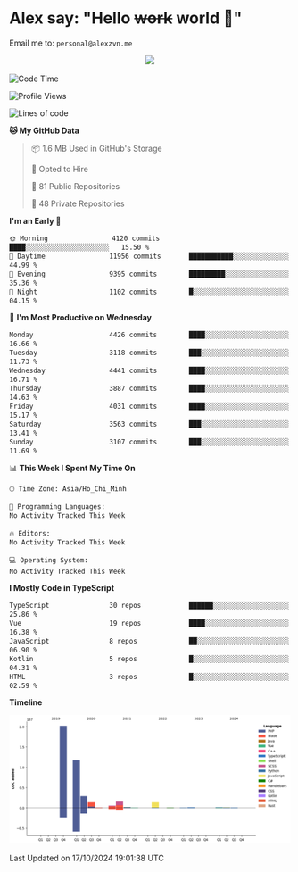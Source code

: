 # Alex say: "Hello ~~work~~ world 🐾"
Email me to: `personal@alexzvn.me`


<p align=center>
  <a href="https://skillicons.dev">
    <img src="https://skillicons.dev/icons?i=ts,js,php,nodejs,bun,vue,nuxt,react,svelte,tauri,laravel,rust,mongodb,docker,electron,redis,rabbitmq,tailwind,git,cloudflare,elysia,mysql,nginx,rollupjs,sentry,ubuntu,yarn,html,css,vite" />
  </a>
</p>

<!--START_SECTION:waka-->
![Code Time](http://img.shields.io/badge/Code%20Time-1%2C066%20hrs%2055%20mins-blue)

![Profile Views](http://img.shields.io/badge/Profile%20Views-0-blue)

![Lines of code](https://img.shields.io/badge/From%20Hello%20World%20I%27ve%20Written-40.6%20million%20lines%20of%20code-blue)

**🐱 My GitHub Data** 

> 📦 1.6 MB Used in GitHub's Storage 
 > 
> 💼 Opted to Hire
 > 
> 📜 81 Public Repositories 
 > 
> 🔑 48 Private Repositories 
 > 
**I'm an Early 🐤** 

```text
🌞 Morning                4120 commits        ████░░░░░░░░░░░░░░░░░░░░░   15.50 % 
🌆 Daytime                11956 commits       ███████████░░░░░░░░░░░░░░   44.99 % 
🌃 Evening                9395 commits        █████████░░░░░░░░░░░░░░░░   35.36 % 
🌙 Night                  1102 commits        █░░░░░░░░░░░░░░░░░░░░░░░░   04.15 % 
```
📅 **I'm Most Productive on Wednesday** 

```text
Monday                   4426 commits        ████░░░░░░░░░░░░░░░░░░░░░   16.66 % 
Tuesday                  3118 commits        ███░░░░░░░░░░░░░░░░░░░░░░   11.73 % 
Wednesday                4441 commits        ████░░░░░░░░░░░░░░░░░░░░░   16.71 % 
Thursday                 3887 commits        ████░░░░░░░░░░░░░░░░░░░░░   14.63 % 
Friday                   4031 commits        ████░░░░░░░░░░░░░░░░░░░░░   15.17 % 
Saturday                 3563 commits        ███░░░░░░░░░░░░░░░░░░░░░░   13.41 % 
Sunday                   3107 commits        ███░░░░░░░░░░░░░░░░░░░░░░   11.69 % 
```


📊 **This Week I Spent My Time On** 

```text
🕑︎ Time Zone: Asia/Ho_Chi_Minh

💬 Programming Languages: 
No Activity Tracked This Week

🔥 Editors: 
No Activity Tracked This Week

💻 Operating System: 
No Activity Tracked This Week
```

**I Mostly Code in TypeScript** 

```text
TypeScript               30 repos            ██████░░░░░░░░░░░░░░░░░░░   25.86 % 
Vue                      19 repos            ████░░░░░░░░░░░░░░░░░░░░░   16.38 % 
JavaScript               8 repos             ██░░░░░░░░░░░░░░░░░░░░░░░   06.90 % 
Kotlin                   5 repos             █░░░░░░░░░░░░░░░░░░░░░░░░   04.31 % 
HTML                     3 repos             █░░░░░░░░░░░░░░░░░░░░░░░░   02.59 % 
```



**Timeline**

![Lines of Code chart](https://raw.githubusercontent.com/alexzvn/alexzvn/main/assets/bar_graph.png)


 Last Updated on 17/10/2024 19:01:38 UTC
<!--END_SECTION:waka-->
